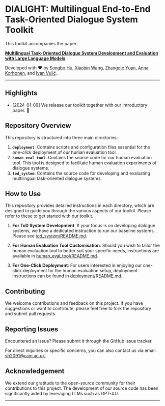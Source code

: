 # DIALIGHT: Multilingual End-to-End Task-Oriented Dialogue System Toolkit

This toolkit accompanies the paper:

[**Multilingual Task-Oriented Dialogue System Development and Evaluation with Large Language Models**](https://arxiv.org/abs/2401.02208)

Developed with ❤️️ by [Songbo Hu](https://songbohu.github.io), [Xiaobin Wang](https://github.com/wxb9585), [Zhangdie Yuan](https://www.moyyuan.com), [Anna Korhonen](https://sites.google.com/site/annakorhonen/), and [Ivan Vulić](https://sites.google.com/site/ivanvulic/).

---

## Highlights

- [2024-01-09] We release our toolkit together with our introductory paper. 🎉


## Repository Overview

This repository is structured into three main directories:

1. **`deployment`**: Contains scripts and configuration files essential for the *one-click* deployment of our human evaluation tool.
2. **`human_eval_tool`**: Contains the source code for our human evaluation tool. This tool is designed to facilitate human evaluation experiments of dialogue systems.
3. **`tod_system`**: Contains the source code for developing and evaluating multilingual task-oriented dialogue systems.

## How to Use

This repository provides detailed instructions in each directory, which are designed to guide you through the various aspects of our toolkit. Please refer to these to get started with our toolkit. 

1. **For ToD System Development**: If your focus is on developing dialogue systems, we have a dedicated instruction to run our baseline systems. Please see [tod_system/README.md](tod_system/README.md).

2. **For Human Evaluation Tool Customisation**: Should you wish to tailor the human evaluation tool to better suit your specific needs, instructions are available in [human_eval_tool/README.md](human_eval_tool/README.md).

3. **For One-Click Deployment**: For users interested in enjoying our one-click deployment for the human evaluation setup, deployment instructions can be found in [deployment/README.md](deployment/README.md).


## Contributing

We welcome contributions and feedback on this project. If you have suggestions or want to contribute, please feel free to fork the repository and submit pull requests.

## Reporting Issues

Encountered an issue? Please submit it through the GitHub issue tracker.

For direct inquiries or specific concerns, you can also contact us via email: [sh2091@cam.ac.uk](mailto:sh2091@cam.ac.uk).


## Acknowledgement

We extend our gratitude to the open-source community for their contributions to this project. The development of our source code has been significantly aided by leveraging LLMs such as GPT-4.0.

---